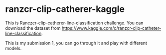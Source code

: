 # ranzcr-clip-catherer-kaggle

This is Ranczcr-clip-catherer-line-classification challenge. You can download the dataset from https://www.kaggle.com/c/ranzcr-clip-catheter-line-classification.

This is my submission 1, you can go through it and play with different models.

